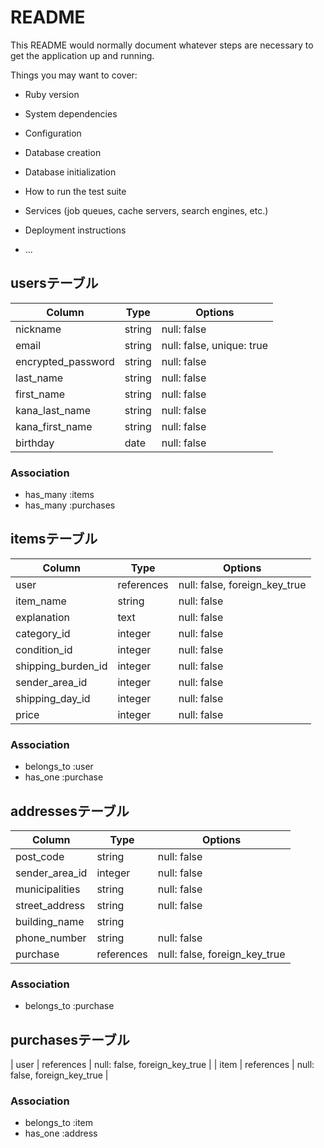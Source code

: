 # README

This README would normally document whatever steps are necessary to get the
application up and running.

Things you may want to cover:

* Ruby version

* System dependencies

* Configuration

* Database creation

* Database initialization

* How to run the test suite

* Services (job queues, cache servers, search engines, etc.)

* Deployment instructions

* ...

## usersテーブル
| Column             | Type   | Options                   |
| -------------------| -------| --------------------------|
| nickname           | string | null: false               |
| email              | string | null: false, unique: true |
| encrypted_password | string | null: false               |
| last_name          | string | null: false               |
| first_name         | string | null: false               |
| kana_last_name     | string | null: false               |
| kana_first_name    | string | null: false               |
| birthday           | date   | null: false               |

### Association
- has_many :items
- has_many :purchases

## itemsテーブル
| Column             | Type      | Options                       |
| -------------------| ----------| ------------------------------|
| user               | references| null: false, foreign_key_true |
| item_name          | string    | null: false                   |
| explanation        | text      | null: false                   |
| category_id        | integer   | null: false                   |
| condition_id       | integer   | null: false                   |
| shipping_burden_id | integer   | null: false                   |
| sender_area_id     | integer   | null: false                   |
| shipping_day_id    | integer   | null: false                   |
| price              | integer   | null: false                   |

### Association
- belongs_to :user
- has_one :purchase

## addressesテーブル
| Column             | Type       | Options                       |
| -------------------| ---------- | ------------------------------|
| post_code          | string     | null: false                   |
| sender_area_id     | integer    | null: false                   |
| municipalities     | string     | null: false                   |
| street_address     | string     | null: false                   |
| building_name      | string     |                               |
| phone_number       | string     | null: false                   |
| purchase           | references | null: false, foreign_key_true |

### Association
- belongs_to :purchase

## purchasesテーブル
| user       | references | null: false, foreign_key_true |
| item       | references | null: false, foreign_key_true |

### Association
- belongs_to :item
- has_one :address
